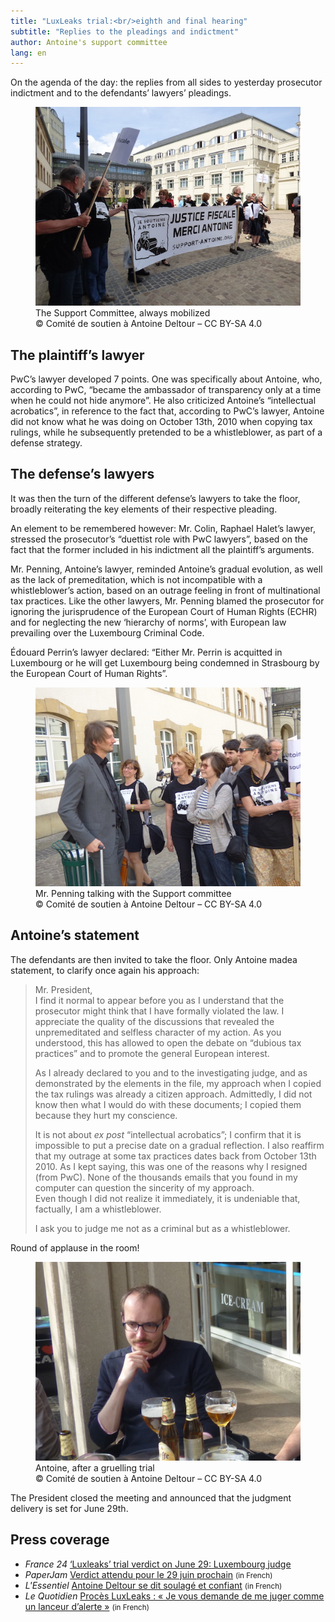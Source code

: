 ```yaml
---
title: "LuxLeaks trial:<br/>eighth and final hearing"
subtitle: "Replies to the pleadings and indictment"
author: Antoine's support committee
lang: en
---
```


On the agenda of the day: the replies from all sides to yesterday prosecutor indictment and to the defendants’ lawyers’ pleadings.

<figure>
  <img src="/images/news/2016-05-11-merci-antoine.jpg" alt="Members of the Support committee behind a sign « Tax Justice, Thank you Antoine »"/>
  <figcaption>The Support Committee, always mobilized<br/>&copy; Comité de soutien à Antoine Deltour – CC BY-SA 4.0</figcaption>
</figure>

## The plaintiff’s lawyer

PwC’s lawyer developed 7 points. One was specifically about Antoine, who, according to PwC, “became the ambassador of transparency only at a time when he could not hide anymore”. He also criticized Antoine’s “intellectual acrobatics”, in reference to the fact that, according to PwC’s lawyer, Antoine did not know what he was doing on October 13th, 2010 when copying tax rulings, while he subsequently pretended to be a whistleblower, as part of a defense strategy.

## The defense’s lawyers

It was then the turn of the different defense’s lawyers to take the floor, broadly reiterating the key elements of their respective pleading.

An element to be remembered however: Mr. Colin, Raphael Halet’s lawyer, stressed the prosecutor’s “duettist role with PwC lawyers”, based on the fact that the former included in his indictment all the plaintiff’s arguments.

Mr. Penning, Antoine’s lawyer, reminded Antoine’s gradual evolution, as well as the lack of premeditation, which is not incompatible with a whistleblower’s action, based on an outrage feeling in front of multinational tax practices. Like the other lawyers, Mr. Penning blamed the prosecutor for ignoring the jurisprudence of the European Court of Human Rights (ECHR) and for neglecting the new ‘hierarchy of norms’, with European law prevailing over the Luxembourg Criminal Code.

Édouard Perrin’s lawyer declared: “Either Mr. Perrin is acquitted in Luxembourg or he will get Luxembourg being condemned in Strasbourg by the European Court of Human Rights”.

<figure>
  <img src="/images/news/2016-05-11-penning.jpg" alt="Mr. Philippe Penning, talking with members of the Support committee, after the hearing."/>
  <figcaption>Mr. Penning talking with the Support committee<br/>&copy; Comité de soutien à Antoine Deltour – CC BY-SA 4.0</figcaption>
</figure>

## Antoine’s statement

The defendants are then invited to take the floor. Only Antoine made ​​a statement, to clarify once again his approach:

> Mr. President,  
> I find it normal to appear before you as I understand that the prosecutor might think that I have formally violated the law. I appreciate the quality of the discussions that revealed the unpremeditated and selfless character of my action. As you understood, this has allowed to open the debate on “dubious tax practices” and to promote the general European interest.
>
> As I already declared to you and to the investigating judge, and as demonstrated by the elements in the file, my approach when I copied the tax rulings was already a citizen approach. Admittedly, I did not know then what I would do with these documents; I copied them because they hurt my conscience. 
>
> It is not about _ex post_ “intellectual acrobatics”; I confirm that it is impossible to put a precise date on a gradual reflection. I also reaffirm that my outrage at some tax practices dates back from October 13th 2010. As I kept saying, this was one of the reasons why I resigned (from PwC). None of the thousands emails that you found in my computer can question the sincerity of my approach.  
> Even though I did not realize it immediately, it is undeniable that, factually, I am a whistleblower. 
>
> I ask you to judge me not as a criminal but as a whistleblower.

Round of applause in the room!

<figure>
  <img src="/images/news/2016-05-11-antoine.jpg" alt="Antoine Deltour with a beer outside a café."/>
  <figcaption>Antoine, after a gruelling trial<br/>&copy; Comité de soutien à Antoine Deltour – CC BY-SA 4.0</figcaption>
</figure>

The President closed the meeting and announced that the judgment delivery is set for June 29th.

## Press coverage

- _France 24_ [‘Luxleaks’ trial verdict on June 29: Luxembourg judge](http://www.france24.com/en/20160511-luxleaks-trial-verdict-june-29-luxembourg-judge)
- _PaperJam_ [Verdict attendu pour le 29 juin prochain](http://paperjam.lu/news/verdict-attendu-pour-le-29-juin-prochain) <small>(in French)</small>
- _L'Essentiel_ [Antoine Deltour se dit soulagé et confiant](http://www.lessentiel.lu/fr/luxembourg/story/Antoine-Deltour-se-dit-soulage-et-confiant-26024189) <small>(in French)</small>
- _Le Quotidien_ [Procès LuxLeaks : « Je vous demande de me juger comme un lanceur d’alerte »](http://www.lequotidien.lu/affaire-luxleaks/proces-luxleaks-je-vous-demande-de-me-juger-comme-un-lanceur-dalerte/) <small>(in French)</small>
